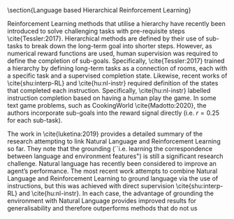 \section{Language based Hierarchical Reinforcement Learning}

Reinforcement Learning methods that utilise a hierarchy have recently been introduced to solve challenging tasks with pre-requisite steps \cite{Tessler:2017}. Hierarchical methods are defined by their use of sub-tasks to break down the long-term goal into shorter steps. However, as numerical reward functions are used, human supervision was required to define the completion of sub-goals. Specifically, \cite{Tessler:2017} trained a hierarchy by defining long-term tasks as a connection of rooms, each with a specific task and a supervised completion state. Likewise, recent works of \cite{shu:interp-RL} and \cite{hu:nl-instr} required definition of the states that completed each instruction. Specifically, \cite{hu:nl-instr} labelled instruction completion based on having a human play the game. In some text game problems, such as CookingWorld \cite{Madotto:2020}, the authors incorporate sub-goals into the reward signal directly (i.e. $r=0.25$ for each sub-task).

The work in \cite{luketina:2019} provides a detailed summary of the research attempting to link Natural Language and Reinforcement Learning so far. They note that the grounding (``i.e. learning the correspondence between language and environment features") is still a significant research challenge. Natural language has recently been considered to improve an agent’s performance. The most recent work attempts to combine Natural Language and Reinforcement Learning to ground language via the use of instructions, but this was achieved with direct supervision \cite{shu:interp-RL} and \cite{hu:nl-instr}. In each case, the advantage of grounding the environment with Natural Language provides improved results for generalisability and therefore outperforms methods that do not us